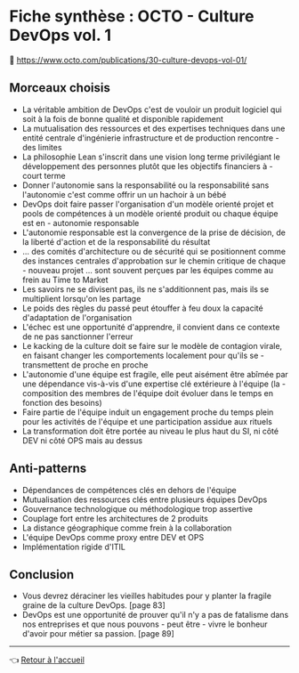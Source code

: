 # Fiche synthèse : OCTO - Culture DevOps vol. 1

:link: <https://www.octo.com/publications/30-culture-devops-vol-01/>

## Morceaux choisis

- La véritable ambition de DevOps c'est de vouloir un produit logiciel qui soit à la fois de bonne qualité et disponible rapidement
- La mutualisation des ressources et des expertises techniques dans une entité centrale d'ingénierie infrastructure et de production rencontre - des limites
- La philosophie Lean s'inscrit dans une vision long terme privilégiant le développement des personnes plutôt que les objectifs financiers à - court terme
- Donner l'autonomie sans la responsabilité ou la responsabilité sans l'autonomie c'est comme offrir un un hachoir à un bébé
- DevOps doit faire passer l'organisation d'un modèle orienté projet et pools de compétences à un modèle orienté produit ou chaque équipe est en - autonomie responsable
- L'autonomie responsable est la convergence de la prise de décision, de la liberté d'action et de la responsabilité du résultat
- ... des comités d'architecture ou de sécurité qui se positionnent comme des instances centrales d'approbation sur le chemin critique de chaque - nouveau projet ... sont souvent perçues par les équipes comme au frein au Time to Market
- Les savoirs ne  se divisent pas, ils ne s'additionnent pas, mais ils se multiplient lorsqu'on les partage
- Le poids des règles du passé peut étouffer à feu doux la capacité d'adaptation de l'organisation
- L'échec est une opportunité d'apprendre, il convient dans ce contexte de ne pas sanctionner l'erreur
- Le kacking de la culture doit se faire sur le modèle de contagion virale, en faisant changer les comportements localement pour qu'ils se - transmettent de proche en proche
- L'autonomie d'une équipe est fragile, elle peut aisément être abîmée par une dépendance vis-à-vis d'une expertise clé extérieure à l'équipe (la - composition des membres de l'équipe doit évoluer dans le temps en fonction des besoins)
- Faire partie de l'équipe induit un engagement proche du temps plein pour les activités de l'équipe et une participation assidue aux rituels
- La transformation doit être portée au niveau le plus haut du SI, ni côté DEV ni côté OPS mais au dessus

## Anti-patterns

- Dépendances de compétences clés en dehors de l'équipe
- Mutualisation des ressources clés entre plusieurs équipes DevOps
- Gouvernance technologique ou méthodologique trop assertive
- Couplage fort entre les architectures de 2 produits
- La distance géographique comme frein à la collaboration
- L'équipe DevOps comme proxy entre DEV et OPS
- Implémentation rigide d'ITIL

## Conclusion

- Vous devrez déraciner les vieilles habitudes pour y planter la fragile graine de la culture DevOps. [page 83]
- DevOps est une opportunité de prouver qu'il n'y a pas de fatalisme dans nos entreprises et que nous pouvons - peut être - vivre le bonheur d'avoir pour métier sa passion. [page 89]

---
:point_left: [Retour à l'accueil](../README.md)
